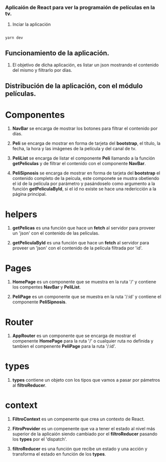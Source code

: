 ### Aplicaión de React para ver la programaión de películas en la tv.

1. Inciar la aplicación
```

yarn dev
```

## Funcionamiento de la aplicación.

1. El objetivo de dicha aplicación, es listar un json mostrando el contenido del mismo y filtrarlo por días.

## Distribución de la aplicación, con el módulo películas.

# Componentes

1. **NavBar** se encarga de mostrar los botones para filtrar el contenido por días.

2. **Peli** se encarga de mostrar en forma de tarjeta del **bootstrap**, el título, la fecha, la hora y las imágenes de la película y del canal de tv.

3. **PeliList** se encarga de listar el componente **Peli** llamando a la función **getPeliculas** y de filtrar el contenido con el componente **NavBar**.

4. **PeliSipnosis** se encarga de mostrar en forma de tarjeta del **bootstrap** el contenido completo de la peícula, este componete se mustra obetiendo el id de la película por parámetro y pasándoselo como argumento a la función **getPeliculaById**, si el id no existe se hace una redericción a la página principal.

# helpers

1. **getPelicas** es una función que hace un **fetch** al servidor para proveer un 'json' con el contenido de las películas.

2. **getPeliculaById** es una función que hace un **fetch** al servidor para proveer un 'json' con el contenido de la película filtrada por 'id'.

# Pages

1. **HomePage** es un componente que se muestra en la ruta '/' y contiene los compentes **NavBar** y **PeliList**.

2. **PeliPage** es un componente que se muestra en la ruta '/:id' y contiene el componente **PeliSipnosis**.

# Router

1. **AppRouter** es un componente que se encarga de mostrar el compenente **HomePage** para la ruta '/' o cualquier ruta no definida y tambien el compenente **PeliPage** para la ruta '/:id'.

# types

1. **types** contiene un objeto con los tipos que vamos a pasar por pámetros al **filtroReducer**.

# context

1. **FiltroContext** es un compenente que crea un contexto de React.

2. **FitroProvider** es un compenente que va a tener el estado al nivel más superior de la aplicaión siendo cambiado por el **filtroReducer** pasando los **types** por el 'dispatch'.

3. **filtroReducer** es una función que recibe un estado y una acción y transforma el estado en función de los **types**.


